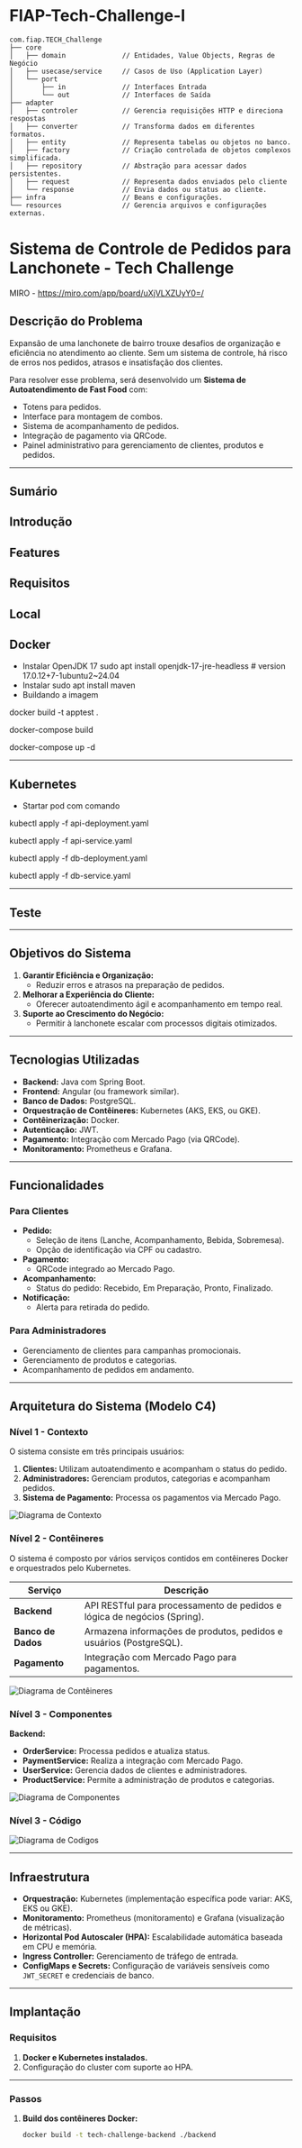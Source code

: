 # FIAP-Tech-Challenge-I

```
com.fiap.TECH_Challenge
├── core
│   ├── domain              // Entidades, Value Objects, Regras de Negócio
│   ├── usecase/service     // Casos de Uso (Application Layer)
│   └── port
│       ├── in              // Interfaces Entrada
│       └── out             // Interfaces de Saída
├── adapter
│   ├── controler           // Gerencia requisições HTTP e direciona respostas
│   ├── converter           // Transforma dados em diferentes formatos.
│   ├── entity              // Representa tabelas ou objetos no banco.
│   ├── factory             // Criação controlada de objetos complexos simplificada.
│   ├── repository          // Abstração para acessar dados persistentes.
│   ├── request             // Representa dados enviados pelo cliente
│   └── response            // Envia dados ou status ao cliente.
├── infra                   // Beans e configurações.
└── resources               // Gerencia arquivos e configurações externas.

```

# Sistema de Controle de Pedidos para Lanchonete - Tech Challenge

MIRO - https://miro.com/app/board/uXjVLXZUyY0=/

## Descrição do Problema
Expansão de uma lanchonete de bairro trouxe desafios de organização e eficiência no atendimento ao cliente. Sem um sistema de controle, há risco de erros nos pedidos, atrasos e insatisfação dos clientes. 

Para resolver esse problema, será desenvolvido um **Sistema de Autoatendimento de Fast Food** com:
- Totens para pedidos.
- Interface para montagem de combos.
- Sistema de acompanhamento de pedidos.
- Integração de pagamento via QRCode.
- Painel administrativo para gerenciamento de clientes, produtos e pedidos.

---


## Sumário 

## Introdução 
## Features
## Requisitos
## Local
## Docker
- Instalar OpenJDK 17
sudo apt install openjdk-17-jre-headless  # version 17.0.12+7-1ubuntu2~24.04
- Instalar
sudo apt install maven
- Buildando a imagem

docker build -t apptest .

docker-compose build  

docker-compose up -d

---

## Kubernetes
- Startar pod com comando
  
kubectl apply -f api-deployment.yaml  

kubectl apply -f api-service.yaml  

kubectl apply -f db-deployment.yaml  

kubectl apply -f db-service.yaml  


---

## Teste

---

## Objetivos do Sistema

1. **Garantir Eficiência e Organização:**
   - Reduzir erros e atrasos na preparação de pedidos.
2. **Melhorar a Experiência do Cliente:**
   - Oferecer autoatendimento ágil e acompanhamento em tempo real.
3. **Suporte ao Crescimento do Negócio:**
   - Permitir à lanchonete escalar com processos digitais otimizados.

---

## Tecnologias Utilizadas
- **Backend:** Java com Spring Boot.
- **Frontend:** Angular (ou framework similar).
- **Banco de Dados:** PostgreSQL.
- **Orquestração de Contêineres:** Kubernetes (AKS, EKS, ou GKE).
- **Contêinerização:** Docker.
- **Autenticação:** JWT.
- **Pagamento:** Integração com Mercado Pago (via QRCode).
- **Monitoramento:** Prometheus e Grafana.

---

## Funcionalidades
### Para Clientes

- **Pedido:**
  - Seleção de itens (Lanche, Acompanhamento, Bebida, Sobremesa).
  - Opção de identificação via CPF ou cadastro.
- **Pagamento:**
  - QRCode integrado ao Mercado Pago.
- **Acompanhamento:**
  - Status do pedido: Recebido, Em Preparação, Pronto, Finalizado.
- **Notificação:**
  - Alerta para retirada do pedido.

### Para Administradores

- Gerenciamento de clientes para campanhas promocionais.
- Gerenciamento de produtos e categorias.
- Acompanhamento de pedidos em andamento.

---

## Arquitetura do Sistema (Modelo C4)
### Nível 1 - Contexto

O sistema consiste em três principais usuários:
1. **Clientes:** Utilizam autoatendimento e acompanham o status do pedido.
2. **Administradores:** Gerenciam produtos, categorias e acompanham pedidos.
3. **Sistema de Pagamento:** Processa os pagamentos via Mercado Pago.

![Diagrama de Contexto](/C4/imgs/diagrama-TechChallengeContext.png)


### Nível 2 - Contêineres

O sistema é composto por vários serviços contidos em contêineres Docker e orquestrados pelo Kubernetes.

| Serviço          | Descrição                                                                 |
|------------------|---------------------------------------------------------------------------|
| **Backend**      | API RESTful para processamento de pedidos e lógica de negócios (Spring).|
| **Banco de Dados** | Armazena informações de produtos, pedidos e usuários (PostgreSQL).    |
| **Pagamento**    | Integração com Mercado Pago para pagamentos.                            |


![Diagrama de Contêineres](/C4/imgs/diagrama-TechChallengeContainer.png)


### Nível 3 - Componentes

**Backend:**
- **OrderService:** Processa pedidos e atualiza status.
- **PaymentService:** Realiza a integração com Mercado Pago.
- **UserService:** Gerencia dados de clientes e administradores.
- **ProductService:** Permite a administração de produtos e categorias.

![Diagrama de Componentes](/C4/imgs/diagrama-TechChallengeComponent.png)


### Nível 3 - Código

![Diagrama de Codigos](/C4/imgs/diagrama-TechChallengeCodigo.png)


---

## Infraestrutura

- **Orquestração:** Kubernetes (implementação específica pode variar: AKS, EKS ou GKE).
- **Monitoramento:** Prometheus (monitoramento) e Grafana (visualização de métricas).
- **Horizontal Pod Autoscaler (HPA):** Escalabilidade automática baseada em CPU e memória.
- **Ingress Controller:** Gerenciamento de tráfego de entrada.
- **ConfigMaps e Secrets:** Configuração de variáveis sensíveis como `JWT_SECRET` e credenciais de banco.

---

## Implantação
### Requisitos

1. **Docker e Kubernetes instalados.**
2. Configuração do cluster com suporte ao HPA.

---

### Passos

1. **Build dos contêineres Docker:**
   ```bash
   docker build -t tech-challenge-backend ./backend
